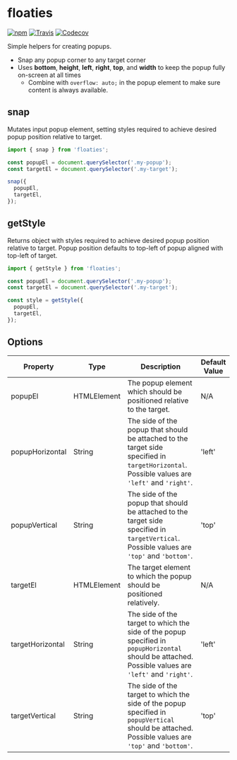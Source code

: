 # floaties

[![npm](https://img.shields.io/npm/v/floaties.svg?style=flat-square)](https://www.npmjs.com/package/floaties)
[![Travis](https://img.shields.io/travis/nickjohnson-dev/floaties.svg?style=flat-square)](https://travis-ci.org/nickjohnson-dev/floaties)
[![Codecov](https://img.shields.io/codecov/c/github/nickjohnson-dev/floaties.svg?style=flat-square)](https://codecov.io/gh/nickjohnson-dev/floaties)

Simple helpers for creating popups.

- Snap any popup corner to any target corner
- Uses **bottom**, **height**, **left**, **right**, **top**, and **width** to keep the popup fully on-screen at all times
  - Combine with `overflow: auto;` in the popup element to make sure content is always available.

## snap

Mutates input popup element, setting styles required to achieve desired popup position relative to target.

```javascript
import { snap } from 'floaties';

const popupEl = document.querySelector('.my-popup');
const targetEl = document.querySelector('.my-target');

snap({
  popupEl,
  targetEl,
});
```


## getStyle

Returns object with styles required to achieve desired popup position relative to target. Popup position defaults to top-left of popup aligned with top-left of target.

```javascript
import { getStyle } from 'floaties';

const popupEl = document.querySelector('.my-popup');
const targetEl = document.querySelector('.my-target');

const style = getStyle({
  popupEl,
  targetEl,
});
```

## Options

|Property|Type|Description|Default Value|
|---|---|---|---|
|popupEl|HTMLElement|The popup element which should be positioned relative to the target.|N/A|
|popupHorizontal|String|The side of the popup that should be attached to the target side specified in `targetHorizontal`. Possible values are `'left'` and `'right'`.|'left'|
|popupVertical|String|The side of the popup that should be attached to the target side specified in `targetVertical`. Possible values are `'top'` and `'bottom'`.|'top'|
|targetEl|HTMLElement|The target element to which the popup should be positioned relatively.|N/A|
|targetHorizontal|String|The side of the target to which the side of the popup specified in `popupHorizontal` should be attached. Possible values are `'left'` and `'right'`.|'left'|
|targetVertical|String|The side of the target to which the side of the popup specified in `popupVertical` should be attached. Possible values are `'top'` and `'bottom'`.|'top'|
